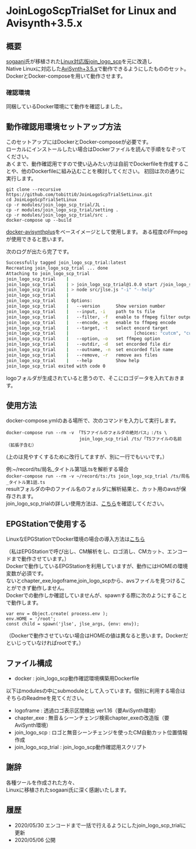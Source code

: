 # JoinLogoScpTrialSet for Linux and Avisynth+3.5.x
## 概要

[sogaani][1]氏が移植された[Linux対応版join_logo_scp][2]を元に改造し  
Native Linuxに対応した[AviSynth+][3][3.5.x][4]で動作できるようにしたもののセット。  
DockerとDocker-composeを用いて動作させます。  

[1]:https://github.com/sogaani
[2]:https://github.com/sogaani/JoinLogoScp
[3]:https://github.com/AviSynth/AviSynthPlus
[4]:https://github.com/AviSynth/AviSynthPlus/releases/

### 確認環境
同梱しているDocker環境にて動作を確認しました。  

## 動作確認用環境セットアップ方法
このセットアップにはDockerとDocker-composeが必要です。  
ローカルにインストールしたい場合はDockerファイルを読んで手順をなぞってください。  
あくまで、動作確認用ですので使い込みたい方は自前でDockerfileを作成することや、他のDockerfileに組み込むことを検討してください。
初回は次の通りに実行します。
````
git clone --recursive https://github.com/tobitti0/JoinLogoScpTrialSetLinux.git
cd JoinLogoScpTrialSetLinux
cp -r modules/join_logo_scp_trial/JL .
cp -r modules/join_logo_scp_trial/setting .
cp -r modules/join_logo_scp_trial/src .
docker-compose up --build
````
[docker-avisynthplus](https://github.com/users/tobitti0/packages/container/package/docker-avisynthplus)をベースイメージとして使用します。
ある程度のFFmpegが使用できると思います。

次のログが出たら完了です。  
````bash
Successfully tagged join_logo_scp_trial:latest
Recreating join_logo_scp_trial ... done
Attaching to join_logo_scp_trial
join_logo_scp_trial    |
join_logo_scp_trial    | > join_logo_scp_trial@1.0.0 start /join_logo_scp_trial
join_logo_scp_trial    | > node src/jlse.js "-i" "--help"
join_logo_scp_trial    |
join_logo_scp_trial    | Options:
join_logo_scp_trial    |   --version      Show version number                                   [boolean]
join_logo_scp_trial    |   --input, -i    path to ts file                             [string] [required]
join_logo_scp_trial    |   --filter, -f   enable to ffmpeg filter output       [boolean] [default: false]
join_logo_scp_trial    |   --encode, -e   enable to ffmpeg encode              [boolean] [default: false]
join_logo_scp_trial    |   --target, -t   select encord target
join_logo_scp_trial    |                         [choices: "cutcm", "cutcm_logo"] [default: "cutcm_logo"]
join_logo_scp_trial    |   --option, -o   set ffmpeg option                        [string] [default: ""]
join_logo_scp_trial    |   --outdir, -d   set encorded file dir                    [string] [default: ""]
join_logo_scp_trial    |   --outname, -n  set encorded file name                   [string] [default: ""]
join_logo_scp_trial    |   --remove, -r   remove avs files                     [boolean] [default: false]
join_logo_scp_trial    |   --help         Show help                                             [boolean]
join_logo_scp_trial exited with code 0
````
logoフォルダが生成されていると思うので、そこにロゴデータを入れておきます。
## 使用方法
docker-compose.ymlのある場所で、次のコマンドを入力して実行します。
````
docker-compose run --rm -v 「TSファイルのフォルダの絶対パス」:/ts \
                            join_logo_scp_trial /ts/「TSファイルの名前（拡張子含む）
````
(上のは見やすくするために改行してますが、別に一行でもいいです。）  

例:~/record/ts/局名_タイトル第1話.tsを解析する場合  
`docker-compose run --rm -v ~/record/ts:/ts join_logo_scp_trial /ts/局名_タイトル第1話.ts`  
resultフォルダの中のファイル名のフォルダに解析結果と、カット用のavsが保存されます。  
join_logo_scp_trialの詳しい使用方法は、[こちら][5]を確認してください。 

[5]:https://github.com/tobitti0/join_logo_scp_trial/blob/master/README.md

## EPGStationで使用する

LinuxなEPGStationでDocker環境の場合の導入方法は[こちら][6]

[6]:https://tobitti.net/blog/Ubuntu-EPGStation-JoinLogoScpTrial/

（私はEPGStationで呼び出し、CM解析をし、ロゴ消し、CMカット、エンコードまで動作させています。）   
Dockerで動作しているEPGStationを利用していますが、動作にはHOMEの環境変数が必須です。  
ないとchapter_exe,logoframe,join_logo_scpから、avsファイルを見つけることができず動作しません。  
Dockerでの動作しか確認していませんが、spawnする際に次のようにすることで動作します。  
```
var env = Object.create( process.env );
env.HOME = '/root';
const child = spawn('jlse', jlse_args, {env: env});
```
（Dockerで動作させていない場合はHOMEの値は異なると思います。Dockerだといじっていなければrootです。）

## ファイル構成
* docker              : join_logo_scp動作確認環境構築用Dockerfile

以下はmodulesの中にsubmoduleとして入っています。個別に利用する場合はそちらのReadmeを見てください。
* logoframe           : 透過ロゴ表示区間検出 ver1.16（要AviSynth環境）
* chapter_exe         : 無音＆シーンチェンジ検索chapter_exeの改造版（要AviSynth環境）
* join_logo_scp       : ロゴと無音シーンチェンジを使ったCM自動カット位置情報作成
* join_logo_scp_trial : join_logo_scp動作確認用スクリプト

## 謝辞
各種ツールを作成された方々、  
Linuxに移植されたsogaani氏に深く感謝いたします。
## 履歴
* 2020/05/30 エンコードまで一括で行えるようにしたjoin_logo_scp_trialに更新
* 2020/05/06 公開
